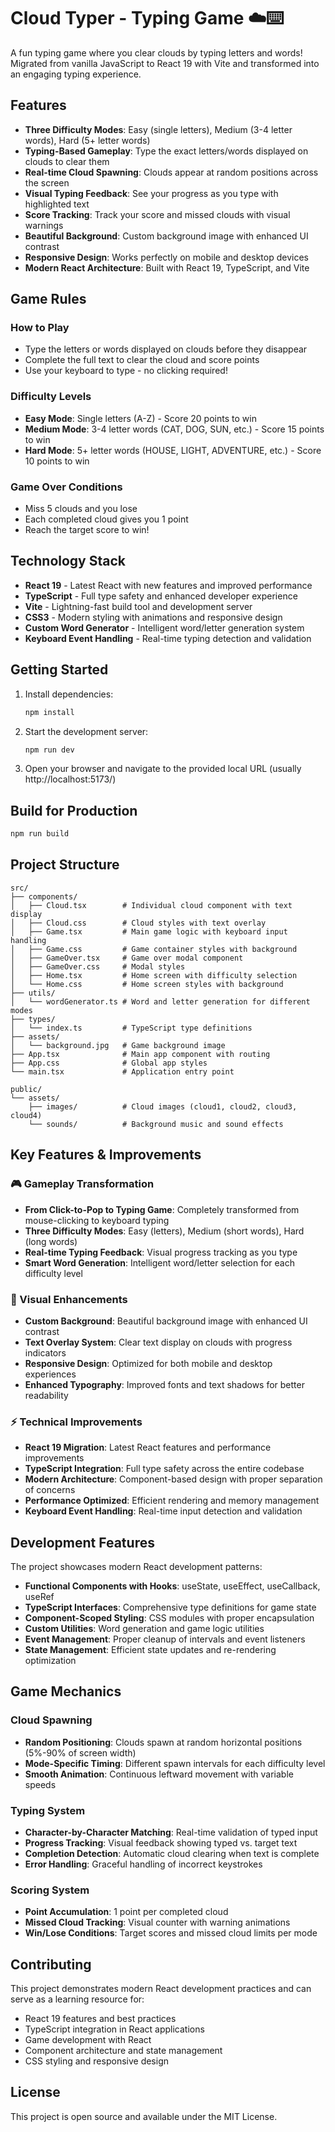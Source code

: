 # Cloud Typer - Typing Game ☁️⌨️

A fun typing game where you clear clouds by typing letters and words! Migrated from vanilla JavaScript to React 19 with Vite and transformed into an engaging typing experience.

## Features

- **Three Difficulty Modes**: Easy (single letters), Medium (3-4 letter words), Hard (5+ letter words)
- **Typing-Based Gameplay**: Type the exact letters/words displayed on clouds to clear them
- **Real-time Cloud Spawning**: Clouds appear at random positions across the screen
- **Visual Typing Feedback**: See your progress as you type with highlighted text
- **Score Tracking**: Track your score and missed clouds with visual warnings
- **Beautiful Background**: Custom background image with enhanced UI contrast
- **Responsive Design**: Works perfectly on mobile and desktop devices
- **Modern React Architecture**: Built with React 19, TypeScript, and Vite

## Game Rules

### How to Play
- Type the letters or words displayed on clouds before they disappear
- Complete the full text to clear the cloud and score points
- Use your keyboard to type - no clicking required!

### Difficulty Levels
- **Easy Mode**: Single letters (A-Z) - Score 20 points to win
- **Medium Mode**: 3-4 letter words (CAT, DOG, SUN, etc.) - Score 15 points to win  
- **Hard Mode**: 5+ letter words (HOUSE, LIGHT, ADVENTURE, etc.) - Score 10 points to win

### Game Over Conditions
- Miss 5 clouds and you lose
- Each completed cloud gives you 1 point
- Reach the target score to win!

## Technology Stack

- **React 19** - Latest React with new features and improved performance
- **TypeScript** - Full type safety and enhanced developer experience
- **Vite** - Lightning-fast build tool and development server
- **CSS3** - Modern styling with animations and responsive design
- **Custom Word Generator** - Intelligent word/letter generation system
- **Keyboard Event Handling** - Real-time typing detection and validation

## Getting Started

1. Install dependencies:
   ```bash
   npm install
   ```

2. Start the development server:
   ```bash
   npm run dev
   ```

3. Open your browser and navigate to the provided local URL (usually http://localhost:5173/)

## Build for Production

```bash
npm run build
```

## Project Structure

```
src/
├── components/
│   ├── Cloud.tsx        # Individual cloud component with text display
│   ├── Cloud.css        # Cloud styles with text overlay
│   ├── Game.tsx         # Main game logic with keyboard input handling
│   ├── Game.css         # Game container styles with background
│   ├── GameOver.tsx     # Game over modal component
│   ├── GameOver.css     # Modal styles
│   ├── Home.tsx         # Home screen with difficulty selection
│   └── Home.css         # Home screen styles with background
├── utils/
│   └── wordGenerator.ts # Word and letter generation for different modes
├── types/
│   └── index.ts         # TypeScript type definitions
├── assets/
│   └── background.jpg   # Game background image
├── App.tsx              # Main app component with routing
├── App.css              # Global app styles
└── main.tsx             # Application entry point

public/
└── assets/
    ├── images/          # Cloud images (cloud1, cloud2, cloud3, cloud4)
    └── sounds/          # Background music and sound effects
```

## Key Features & Improvements

### 🎮 Gameplay Transformation
- **From Click-to-Pop to Typing Game**: Completely transformed from mouse-clicking to keyboard typing
- **Three Difficulty Modes**: Easy (letters), Medium (short words), Hard (long words)
- **Real-time Typing Feedback**: Visual progress tracking as you type
- **Smart Word Generation**: Intelligent word/letter selection for each difficulty level

### 🎨 Visual Enhancements
- **Custom Background**: Beautiful background image with enhanced UI contrast
- **Text Overlay System**: Clear text display on clouds with progress indicators
- **Responsive Design**: Optimized for both mobile and desktop experiences
- **Enhanced Typography**: Improved fonts and text shadows for better readability

### ⚡ Technical Improvements
- **React 19 Migration**: Latest React features and performance improvements
- **TypeScript Integration**: Full type safety across the entire codebase
- **Modern Architecture**: Component-based design with proper separation of concerns
- **Performance Optimized**: Efficient rendering and memory management
- **Keyboard Event Handling**: Real-time input detection and validation

## Development Features

The project showcases modern React development patterns:
- **Functional Components with Hooks**: useState, useEffect, useCallback, useRef
- **TypeScript Interfaces**: Comprehensive type definitions for game state
- **Component-Scoped Styling**: CSS modules with proper encapsulation
- **Custom Utilities**: Word generation and game logic utilities
- **Event Management**: Proper cleanup of intervals and event listeners
- **State Management**: Efficient state updates and re-rendering optimization

## Game Mechanics

### Cloud Spawning
- **Random Positioning**: Clouds spawn at random horizontal positions (5%-90% of screen width)
- **Mode-Specific Timing**: Different spawn intervals for each difficulty level
- **Smooth Animation**: Continuous leftward movement with variable speeds

### Typing System
- **Character-by-Character Matching**: Real-time validation of typed input
- **Progress Tracking**: Visual feedback showing typed vs. target text
- **Completion Detection**: Automatic cloud clearing when text is complete
- **Error Handling**: Graceful handling of incorrect keystrokes

### Scoring System
- **Point Accumulation**: 1 point per completed cloud
- **Missed Cloud Tracking**: Visual counter with warning animations
- **Win/Lose Conditions**: Target scores and missed cloud limits per mode

## Contributing

This project demonstrates modern React development practices and can serve as a learning resource for:
- React 19 features and best practices
- TypeScript integration in React applications
- Game development with React
- Component architecture and state management
- CSS styling and responsive design

## License

This project is open source and available under the MIT License.